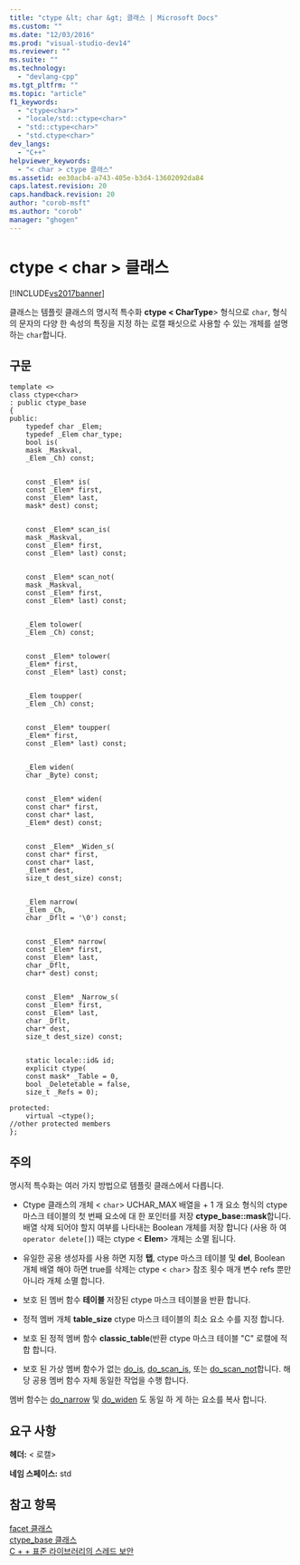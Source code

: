 ```yaml
---
title: "ctype &lt; char &gt; 클래스 | Microsoft Docs"
ms.custom: ""
ms.date: "12/03/2016"
ms.prod: "visual-studio-dev14"
ms.reviewer: ""
ms.suite: ""
ms.technology: 
  - "devlang-cpp"
ms.tgt_pltfrm: ""
ms.topic: "article"
f1_keywords: 
  - "ctype<char>"
  - "locale/std::ctype<char>"
  - "std::ctype<char>"
  - "std.ctype<char>"
dev_langs: 
  - "C++"
helpviewer_keywords: 
  - "< char > ctype 클래스"
ms.assetid: ee30acb4-a743-405e-b3d4-13602092da84
caps.latest.revision: 20
caps.handback.revision: 20
author: "corob-msft"
ms.author: "corob"
manager: "ghogen"
---
```

# ctype &lt; char &gt; 클래스
[!INCLUDE[vs2017banner](../assembler/inline/includes/vs2017banner.md)]

클래스는 템플릿 클래스의 명시적 특수화 **ctype \< CharType**> 형식으로 `char`, 형식의 문자의 다양 한 속성의 특징을 지정 하는 로캘 패싯으로 사용할 수 있는 개체를 설명 하는 `char`합니다.  
  
## <a name="syntax"></a>구문  
  
```  
template <>  
class ctype<char>  
: public ctype_base  
{  
public:  
    typedef char _Elem;  
    typedef _Elem char_type;  
    bool is(
    mask _Maskval,  
    _Elem _Ch) const;

 
    const _Elem* is(
    const _Elem* first,  
    const _Elem* last,  
    mask* dest) const;

 
    const _Elem* scan_is(
    mask _Maskval,  
    const _Elem* first,  
    const _Elem* last) const;

 
    const _Elem* scan_not(
    mask _Maskval,  
    const _Elem* first,  
    const _Elem* last) const;

 
    _Elem tolower(
    _Elem _Ch) const;

 
    const _Elem* tolower(
    _Elem* first,  
    const _Elem* last) const;

 
    _Elem toupper(
    _Elem _Ch) const;

 
    const _Elem* toupper(
    _Elem* first,  
    const _Elem* last) const;

 
    _Elem widen(
    char _Byte) const;

 
    const _Elem* widen(
    const char* first,  
    const char* last,  
    _Elem* dest) const;

 
    const _Elem* _Widen_s(
    const char* first,  
    const char* last,  
    _Elem* dest,  
    size_t dest_size) const;

 
    _Elem narrow(
    _Elem _Ch,  
    char _Dflt = '\0') const;

 
    const _Elem* narrow(
    const _Elem* first,  
    const _Elem* last,  
    char _Dflt,  
    char* dest) const;

 
    const _Elem* _Narrow_s(
    const _Elem* first,  
    const _Elem* last,  
    char _Dflt,  
    char* dest,  
    size_t dest_size) const;

 
    static locale::id& id;  
    explicit ctype(
    const mask* _Table = 0,  
    bool _Deletetable = false,  
    size_t _Refs = 0);

protected:  
    virtual ~ctype();
//other protected members  
};  
```  
  
## <a name="remarks"></a>주의  
 명시적 특수화는 여러 가지 방법으로 템플릿 클래스에서 다릅니다.  
  
-   Ctype 클래스의 개체 < `char`> UCHAR_MAX 배열을 + 1 개 요소 형식의 ctype 마스크 테이블의 첫 번째 요소에 대 한 포인터를 저장 **ctype_base::mask**합니다. 배열 삭제 되어야 할지 여부를 나타내는 Boolean 개체를 저장 합니다 (사용 하 여 `operator delete[]`) 때는 ctype \< **Elem**> 개체는 소멸 됩니다.  
  
-   유일한 공용 생성자를 사용 하면 지정 **탭**, ctype 마스크 테이블 및 **del**, Boolean 개체 배열 해야 하면 true를 삭제는 ctype < `char`> 참조 횟수 매개 변수 refs 뿐만 아니라 개체 소멸 합니다.  
  
-   보호 된 멤버 함수 **테이블** 저장된 ctype 마스크 테이블을 반환 합니다.  
  
-   정적 멤버 개체 **table_size** ctype 마스크 테이블의 최소 요소 수를 지정 합니다.  
  
-   보호 된 정적 멤버 함수 **classic_table**(반환 ctype 마스크 테이블 "C" 로캘에 적합 합니다.  
  
-   보호 된 가상 멤버 함수가 없는 [do_is](../standard-library/ctype-class.md#ctype__do_is), [do_scan_is](../standard-library/ctype-class.md#ctype__do_scan_is), 또는 [do_scan_not](../standard-library/ctype-class.md#ctype__do_scan_not)합니다. 해당 공용 멤버 함수 자체 동일한 작업을 수행 합니다.  
  
 멤버 함수는 [do_narrow](../standard-library/ctype-class.md#ctype__do_narrow) 및 [do_widen](../standard-library/ctype-class.md#ctype__do_widen) 도 동일 하 게 하는 요소를 복사 합니다.  
  
## <a name="requirements"></a>요구 사항  
 **헤더:** \< 로캘>  
  
 **네임 스페이스:** std  
  
## <a name="see-also"></a>참고 항목  
 [facet 클래스](../Topic/facet%20Class.md)   
 [ctype_base 클래스](../standard-library/ctype-base-class.md)   
 [C + + 표준 라이브러리의 스레드 보안](../standard-library/thread-safety-in-the-cpp-standard-library.md)

